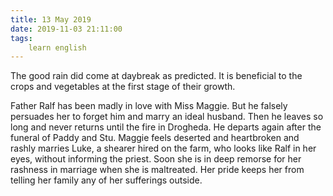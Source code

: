 ```yaml
---
title: 13 May 2019
date: 2019-11-03 21:11:00
tags:
    learn english
---
```

The good rain did come at daybreak as
predicted. It is beneficial to the crops and vegetables at the first stage of
their growth.

Father Ralf has been madly in love with
Miss Maggie. But he falsely persuades her to forget him and marry an ideal
husband. Then he leaves so long and never returns until the fire in Drogheda. He departs again after the funeral of Paddy and
Stu. Maggie feels deserted and heartbroken and rashly marries Luke, a shearer
hired on the farm, who looks like Ralf in her eyes, without informing the
priest. Soon she is in deep remorse for her rashness in marriage when she is maltreated.
Her pride keeps her from telling her family any of her sufferings outside. 